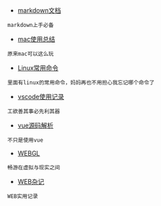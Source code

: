 - [markdown文档](markdown-useage.md)  
```
markdown上手必备
```
- [mac使用总结](mac.md)  
```
原来mac可以这么玩
```

- [Linux常用命令](linux.md)  
```
里面有linux的常用命令，妈妈再也不用担心我忘记哪个命令了
```

- [vscode使用记录](vscode.md)  
```
工欲善其事必先利其器
```

- [vue源码解析](vue.md)  
```
不只是使用vue
```
- [WEBGL](webgl.md)  
```
畅游在虚拟与现实之间
```

- [WEB杂记](web.md)  
```
WEB实用记录
